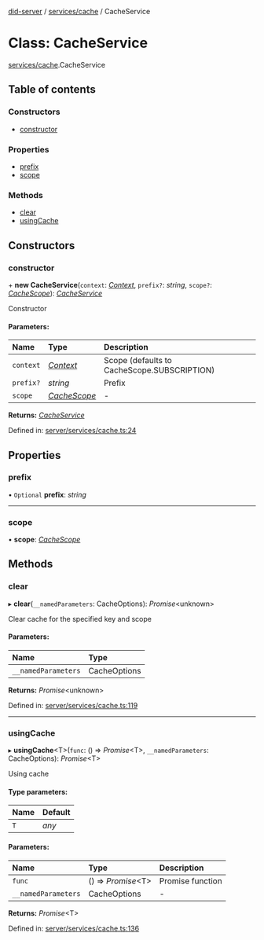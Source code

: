 [did-server](../README.md) / [services/cache](../modules/services_cache.md) / CacheService

# Class: CacheService

[services/cache](../modules/services_cache.md).CacheService

## Table of contents

### Constructors

- [constructor](services_cache.cacheservice.md#constructor)

### Properties

- [prefix](services_cache.cacheservice.md#prefix)
- [scope](services_cache.cacheservice.md#scope)

### Methods

- [clear](services_cache.cacheservice.md#clear)
- [usingCache](services_cache.cacheservice.md#usingcache)

## Constructors

### constructor

\+ **new CacheService**(`context`: [*Context*](graphql_context.context.md), `prefix?`: *string*, `scope?`: [*CacheScope*](../enums/services_cache.cachescope.md)): [*CacheService*](services_cache.cacheservice.md)

Constructor

#### Parameters:

Name | Type | Description |
:------ | :------ | :------ |
`context` | [*Context*](graphql_context.context.md) | Scope (defaults to CacheScope.SUBSCRIPTION)    |
`prefix?` | *string* | Prefix   |
`scope` | [*CacheScope*](../enums/services_cache.cachescope.md) | - |

**Returns:** [*CacheService*](services_cache.cacheservice.md)

Defined in: [server/services/cache.ts:24](https://github.com/Puzzlepart/did/blob/ea0aea7b/server/services/cache.ts#L24)

## Properties

### prefix

• `Optional` **prefix**: *string*

___

### scope

• **scope**: [*CacheScope*](../enums/services_cache.cachescope.md)

## Methods

### clear

▸ **clear**(`__namedParameters`: CacheOptions): *Promise*<unknown\>

Clear cache for the specified key and scope

#### Parameters:

Name | Type |
:------ | :------ |
`__namedParameters` | CacheOptions |

**Returns:** *Promise*<unknown\>

Defined in: [server/services/cache.ts:119](https://github.com/Puzzlepart/did/blob/ea0aea7b/server/services/cache.ts#L119)

___

### usingCache

▸ **usingCache**<T\>(`func`: () => *Promise*<T\>, `__namedParameters`: CacheOptions): *Promise*<T\>

Using cache

#### Type parameters:

Name | Default |
:------ | :------ |
`T` | *any* |

#### Parameters:

Name | Type | Description |
:------ | :------ | :------ |
`func` | () => *Promise*<T\> | Promise function   |
`__namedParameters` | CacheOptions | - |

**Returns:** *Promise*<T\>

Defined in: [server/services/cache.ts:136](https://github.com/Puzzlepart/did/blob/ea0aea7b/server/services/cache.ts#L136)
